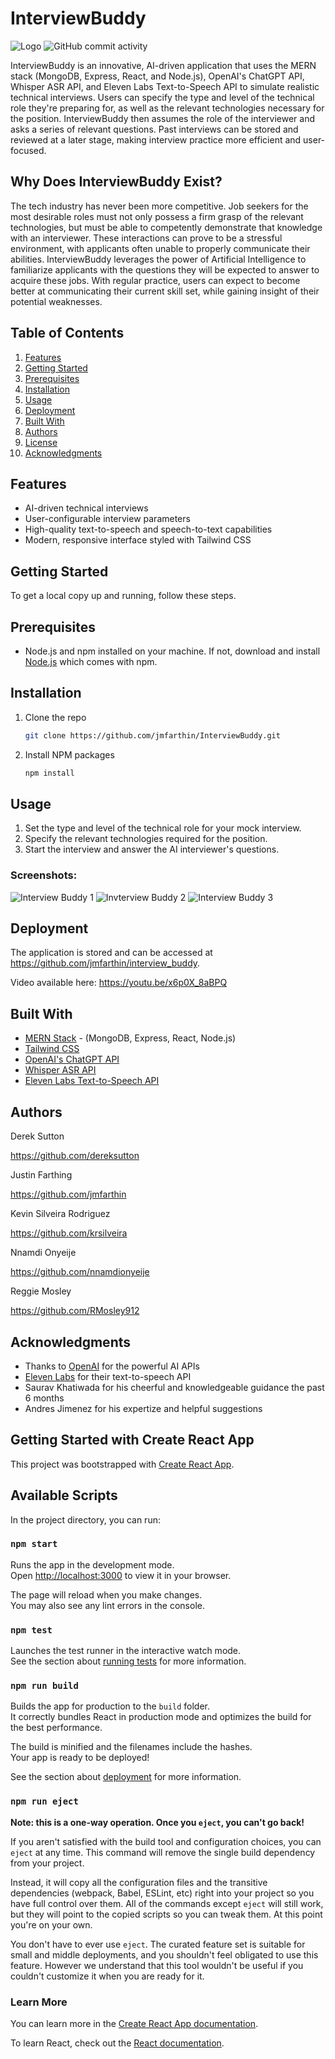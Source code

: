 # InterviewBuddy
![Logo](logo_url)
![GitHub commit activity](https://img.shields.io/github/commit-activity/m/jmfarthin/interview_buddy)

InterviewBuddy is an innovative, AI-driven application that uses the MERN stack (MongoDB, Express, React, and Node.js), OpenAI's ChatGPT API, Whisper ASR API, and Eleven Labs Text-to-Speech API to simulate realistic technical interviews. Users can specify the type and level of the technical role they're preparing for, as well as the relevant technologies necessary for the position. InterviewBuddy then assumes the role of the interviewer and asks a series of relevant questions. Past interviews can be stored and reviewed at a later stage, making interview practice more efficient and user-focused.

## Why Does InterviewBuddy Exist?

The tech industry has never been more competitive. Job seekers for the most desirable roles must not only possess a firm grasp of the relevant technologies, but must be able to competently demonstrate that knowledge with an interviewer. These interactions can prove to be a stressful environment, with applicants often unable to properly communicate their abilities. InterviewBuddy leverages the power of Artificial Intelligence to familiarize applicants with the questions they will be expected to answer to acquire these jobs. With regular practice, users can expect to become better at communicating their current skill set, while gaining insight of their potential weaknesses. 

## Table of Contents

1. [Features](#features)
2. [Getting Started](#getting-started)
3. [Prerequisites](#prerequisites)
4. [Installation](#installation)
5. [Usage](#usage)
6. [Deployment](#deployment)
7. [Built With](#built-with)
8. [Authors](#authors)
9. [License](#license)
10. [Acknowledgments](#acknowledgments)

## Features

- AI-driven technical interviews
- User-configurable interview parameters
- High-quality text-to-speech and speech-to-text capabilities
- Modern, responsive interface styled with Tailwind CSS

## Getting Started

To get a local copy up and running, follow these steps.

## Prerequisites

- Node.js and npm installed on your machine. If not, download and install [Node.js](https://nodejs.org/en/download/) which comes with npm.

## Installation

1. Clone the repo
   ```sh
   git clone https://github.com/jmfarthin/InterviewBuddy.git
   ```
2. Install NPM packages
   ```sh
   npm install
   ```

## Usage

1. Set the type and level of the technical role for your mock interview.
2. Specify the relevant technologies required for the position.
3. Start the interview and answer the AI interviewer's questions.

### Screenshots:

![Interview Buddy 1](./client/assets/images/interviewbuddy1.png)
![Invterview Buddy 2](./client/assets/images/interviewbuddy2.png)
![Interview Buddy 3](./client/assets/images/interviewbuddy3.png)

## Deployment

The application is stored and can be accessed at https://github.com/jmfarthin/interview_buddy.

Video available here: https://youtu.be/x6p0X_8aBPQ

## Built With

- [MERN Stack](https://www.mongodb.com/mern-stack) - (MongoDB, Express, React, Node.js)
- [Tailwind CSS](https://tailwindcss.com/)
- [OpenAI's ChatGPT API](https://openai.com/research/chatgpt)
- [Whisper ASR API](https://openai.com/research/whisper)
- [Eleven Labs Text-to-Speech API](https://elevenlabs.ai/)

## Authors

Derek Sutton

https://github.com/dereksutton

Justin Farthing

https://github.com/jmfarthin

Kevin Silveira Rodriguez

https://github.com/krsilveira


Nnamdi Onyeije

https://github.com/nnamdionyeije


Reggie Mosley

https://github.com/RMosley912




## Acknowledgments

- Thanks to [OpenAI](https://openai.com/) for the powerful AI APIs
- [Eleven Labs](https://elevenlabs.ai/) for their text-to-speech API
- Saurav Khatiwada for his cheerful and knowledgeable guidance the past 6 months
- Andres Jimenez for his expertize and helpful suggestions




## Getting Started with Create React App

This project was bootstrapped with [Create React App](https://github.com/facebook/create-react-app).

## Available Scripts

In the project directory, you can run:

### `npm start`

Runs the app in the development mode.\
Open [http://localhost:3000](http://localhost:3000) to view it in your browser.

The page will reload when you make changes.\
You may also see any lint errors in the console.

### `npm test`

Launches the test runner in the interactive watch mode.\
See the section about [running tests](https://facebook.github.io/create-react-app/docs/running-tests) for more information.

### `npm run build`

Builds the app for production to the `build` folder.\
It correctly bundles React in production mode and optimizes the build for the best performance.

The build is minified and the filenames include the hashes.\
Your app is ready to be deployed!

See the section about [deployment](https://facebook.github.io/create-react-app/docs/deployment) for more information.

### `npm run eject`

**Note: this is a one-way operation. Once you `eject`, you can't go back!**

If you aren't satisfied with the build tool and configuration choices, you can `eject` at any time. This command will remove the single build dependency from your project.

Instead, it will copy all the configuration files and the transitive dependencies (webpack, Babel, ESLint, etc) right into your project so you have full control over them. All of the commands except `eject` will still work, but they will point to the copied scripts so you can tweak them. At this point you're on your own.

You don't have to ever use `eject`. The curated feature set is suitable for small and middle deployments, and you shouldn't feel obligated to use this feature. However we understand that this tool wouldn't be useful if you couldn't customize it when you are ready for it.

### Learn More

You can learn more in the [Create React App documentation](https://facebook.github.io/create-react-app/docs/getting-started).

To learn React, check out the [React documentation](https://reactjs.org/).

